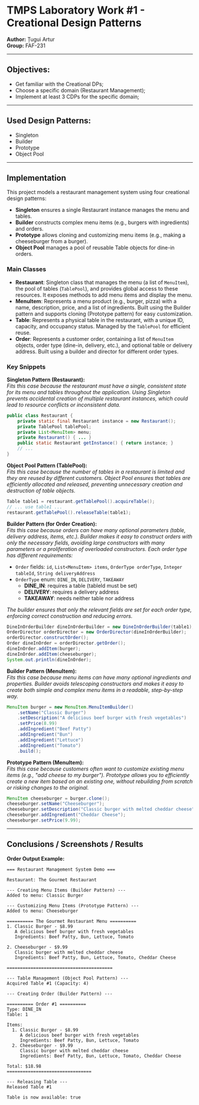 # TMPS Laboratory Work #1 - Creational Design Patterns

**Author:** Țugui Artur  
**Group:** FAF-231

---

## Objectives:

- Get familiar with the Creational DPs;
- Choose a specific domain (Restaurant Management);
- Implement at least 3 CDPs for the specific domain;

---

## Used Design Patterns:

- Singleton
- Builder
- Prototype
- Object Pool

---

## Implementation

This project models a restaurant management system using four creational design patterns:

- **Singleton** ensures a single Restaurant instance manages the menu and tables.
- **Builder** constructs complex menu items (e.g., burgers with ingredients) and orders.
- **Prototype** allows cloning and customizing menu items (e.g., making a cheeseburger from a burger).
- **Object Pool** manages a pool of reusable Table objects for dine-in orders.

### Main Classes

- **Restaurant**: Singleton class that manages the menu (a list of `MenuItem`), the pool of tables (`TablePool`), and provides global access to these resources. It exposes methods to add menu items and display the menu.
- **MenuItem**: Represents a menu product (e.g., burger, pizza) with a name, description, price, and a list of ingredients. Built using the Builder pattern and supports cloning (Prototype pattern) for easy customization.
- **Table**: Represents a physical table in the restaurant, with a unique ID, capacity, and occupancy status. Managed by the `TablePool` for efficient reuse.
- **Order**: Represents a customer order, containing a list of `MenuItem` objects, order type (dine-in, delivery, etc.), and optional table or delivery address. Built using a builder and director for different order types.

### Key Snippets

**Singleton Pattern (Restaurant):**  
_Fits this case because the restaurant must have a single, consistent state for its menu and tables throughout the application. Using Singleton prevents accidental creation of multiple restaurant instances, which could lead to resource conflicts or inconsistent data._

```java
public class Restaurant {
    private static final Restaurant instance = new Restaurant();
    private TablePool tablePool;
    private List<MenuItem> menu;
    private Restaurant() { ... }
    public static Restaurant getInstance() { return instance; }
    // ...
}
```

**Object Pool Pattern (TablePool):**  
_Fits this case because the number of tables in a restaurant is limited and they are reused by different customers. Object Pool ensures that tables are efficiently allocated and released, preventing unnecessary creation and destruction of table objects._

```java
Table table1 = restaurant.getTablePool().acquireTable();
// ... use table1 ...
restaurant.getTablePool().releaseTable(table1);
```

**Builder Pattern (for Order Creation):**  
_Fits this case because orders can have many optional parameters (table, delivery address, items, etc.). Builder makes it easy to construct orders with only the necessary fields, avoiding large constructors with many parameters or a proliferation of overloaded constructors. Each order type has different requirements:_

- `Order` fields: `id`, `List<MenuItem> items`, `OrderType orderType`, `Integer tableId`, `String deliveryAddress`
- `OrderType` enum: `DINE_IN`, `DELIVERY`, `TAKEAWAY`
  - **DINE_IN**: requires a table (tableId must be set)
  - **DELIVERY**: requires a delivery address
  - **TAKEAWAY**: needs neither table nor address

_The builder ensures that only the relevant fields are set for each order type, enforcing correct construction and reducing errors._

```java
DineInOrderBuilder dineInOrderBuilder = new DineInOrderBuilder(table1);
OrderDirector orderDirector = new OrderDirector(dineInOrderBuilder);
orderDirector.constructOrder();
Order dineInOrder = orderDirector.getOrder();
dineInOrder.addItem(burger);
dineInOrder.addItem(cheeseburger);
System.out.println(dineInOrder);
```

**Builder Pattern (MenuItem):**  
_Fits this case because menu items can have many optional ingredients and properties. Builder avoids telescoping constructors and makes it easy to create both simple and complex menu items in a readable, step-by-step way._

```java
MenuItem burger = new MenuItem.MenuItemBuilder()
    .setName("Classic Burger")
    .setDescription("A delicious beef burger with fresh vegetables")
    .setPrice(8.99)
    .addIngredient("Beef Patty")
    .addIngredient("Bun")
    .addIngredient("Lettuce")
    .addIngredient("Tomato")
    .build();
```

**Prototype Pattern (MenuItem):**  
_Fits this case because customers often want to customize existing menu items (e.g., "add cheese to my burger"). Prototype allows you to efficiently create a new item based on an existing one, without rebuilding from scratch or risking changes to the original._

```java
MenuItem cheeseburger = burger.clone();
cheeseburger.setName("Cheeseburger");
cheeseburger.setDescription("Classic burger with melted cheddar cheese");
cheeseburger.addIngredient("Cheddar Cheese");
cheeseburger.setPrice(9.99);
```


---

## Conclusions / Screenshots / Results

**Order Output Example:**

```
=== Restaurant Management System Demo ===

Restaurant: The Gourmet Restaurant

--- Creating Menu Items (Builder Pattern) ---
Added to menu: Classic Burger

--- Customizing Menu Items (Prototype Pattern) ---
Added to menu: Cheeseburger

========== The Gourmet Restaurant Menu ==========
1. Classic Burger - $8.99
   A delicious beef burger with fresh vegetables
   Ingredients: Beef Patty, Bun, Lettuce, Tomato

2. Cheeseburger - $9.99
   Classic burger with melted cheddar cheese
   Ingredients: Beef Patty, Bun, Lettuce, Tomato, Cheddar Cheese

========================================

--- Table Management (Object Pool Pattern) ---
Acquired Table #1 (Capacity: 4)

--- Creating Order (Builder Pattern) ---

========== Order #1 ==========
Type: DINE_IN
Table: 1

Items:
  1. Classic Burger - $8.99
     A delicious beef burger with fresh vegetables
     Ingredients: Beef Patty, Bun, Lettuce, Tomato
  2. Cheeseburger - $9.99
     Classic burger with melted cheddar cheese
     Ingredients: Beef Patty, Bun, Lettuce, Tomato, Cheddar Cheese

Total: $18.98
================================

--- Releasing Table ---
Released Table #1

Table is now available: true

```
